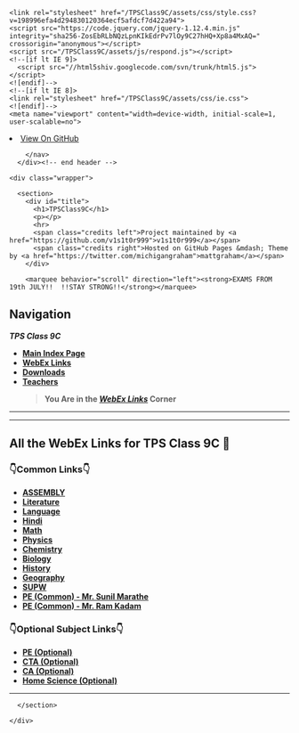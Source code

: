 
<!doctype html>
<html lang="en-US">
  <head>
    <meta charset="utf-8">
    <meta http-equiv="X-UA-Compatible" content="IE=edge">

<!-- Begin Jekyll SEO tag v2.7.1 -->
<title>TPSClass9C</title>
<meta name="generator" content="Jekyll v3.9.0" />
<meta property="og:title" content="TPSClass9C" />
<meta property="og:locale" content="en_US" />
<link rel="canonical" href="https://v1s1t0r999.github.io/TPSClass9C/WebEx_Links.html" />
<meta property="og:url" content="https://v1s1t0r999.github.io/TPSClass9C/WebEx_Links.html" />
<meta property="og:site_name" content="TPSClass9C" />
<meta name="twitter:card" content="summary" />
<meta property="twitter:title" content="TPSClass9C" />
<script type="application/ld+json">
{"url":"https://v1s1t0r999.github.io/TPSClass9C/WebEx_Links.html","@type":"WebPage","headline":"TPSClass9C","@context":"https://schema.org"}</script>
<!-- End Jekyll SEO tag -->

    <link rel="stylesheet" href="/TPSClass9C/assets/css/style.css?v=198996efa4d294830120364ecf5afdcf7d422a94">
    <script src="https://code.jquery.com/jquery-1.12.4.min.js" integrity="sha256-ZosEbRLbNQzLpnKIkEdrPv7lOy9C27hHQ+Xp8a4MxAQ=" crossorigin="anonymous"></script>
    <script src="/TPSClass9C/assets/js/respond.js"></script>
    <!--[if lt IE 9]>
      <script src="//html5shiv.googlecode.com/svn/trunk/html5.js"></script>
    <![endif]-->
    <!--[if lt IE 8]>
    <link rel="stylesheet" href="/TPSClass9C/assets/css/ie.css">
    <![endif]-->
    <meta name="viewport" content="width=device-width, initial-scale=1, user-scalable=no">

  </head>
  <body>
      <div id="header">
        <nav>
          <li class="fork"><a href="https://github.com/v1s1t0r999/TPSClass9C">View On GitHub</a></li>
          
        </nav>
      </div><!-- end header -->

    <div class="wrapper">

      <section>
        <div id="title">
          <h1>TPSClass9C</h1>
          <p></p>
          <hr>
          <span class="credits left">Project maintained by <a href="https://github.com/v1s1t0r999">v1s1t0r999</a></span>
          <span class="credits right">Hosted on GitHub Pages &mdash; Theme by <a href="https://twitter.com/michigangraham">mattgraham</a></span>
        </div>

        <marquee behavior="scroll" direction="left"><strong>EXAMS FROM 19th JULY!!  !!STAY STRONG!!</strong></marquee>
<h2 id="navigation">Navigation</h2>
<p><strong><em>TPS Class 9C</em></strong></p>
<ul>
  <li><a href="https://v1s1t0r999.github.io/TPSClass9C/index"><strong>Main Index Page</strong></a></li>
  <li><a href="https://v1s1t0r999.github.io/TPSClass9C/WebEx_Links"><strong>WebEx Links</strong></a></li>
  <li><a href="https://v1s1t0r999.github.io/TPSClass9C/downloads"><strong>Downloads</strong></a></li>
  <li><a href="https://v1s1t0r999.github.io/TPSClass9C/Teachers"><strong>Teachers</strong></a>
    <blockquote>
      <p><strong>You Are in the <a href="https://v1s1t0r999.github.io/TPSClass9C/WebEx_Links"><em>WebEx Links</em></a> Corner</strong></p>
    </blockquote>
  </li>
</ul>

<hr />
<hr />

<h2 id="all-the-webex-links-for-tps-class-9c-">All the WebEx Links for TPS Class 9C 🔗</h2>

<h3 id="common-links">👇Common Links👇</h3>
<ul>
  <li><a href="https://meet97.webex.com/meet/Roohi.S" target="_blank"><strong>ASSEMBLY</strong></a></li>
  <li><a href="https://meet96.webex.com/meet/RupeshDalvi" target="_blank"><strong>Literature</strong></a></li>
  <li><a href="https://meet97.webex.com/meet/RuchiraRastogi" target="_blank"><strong>Language</strong></a></li>
  <li><a href="https://meet97.webex.com/meet/JYOTSNA-AY21" target="_blank"><strong>Hindi</strong></a></li>
  <li><a href="https://meet97.webex.com/meet/Roohi.S" target="_blank"><strong>Math</strong></a></li>
  <li><a href="https://meet96.webex.com/meet/GeetaShrivastav" target="_blank"><strong>Physics</strong></a></li>
  <li><a href="https://meet96.webex.com/meet/neepa.mehta" target="_blank"><strong>Chemistry</strong></a></li>
  <li><a href="https://meet96.webex.com/meet/garimasingh" target="_blank"><strong>Biology</strong></a></li>
  <li><a href="https://meet96.webex.com/meet/pr1580983479" target="_blank"><strong>History</strong></a></li>
  <li><a href="https://meet97.webex.com/meet/shanthala" target="_blank"><strong>Geography</strong></a></li>
  <li><a href="https://meet97.webex.com/meet/RuchiraRastogi" target="_blank"><strong>SUPW</strong></a></li>
  <li><a href="https://meet96.webex.com/meet/pr1584286532" target="_blank"><strong>PE (Common) - Mr. Sunil Marathe</strong></a></li>
  <li><a href="https://meet97.webex.com/meet/pr1580716916" target="_blank"><strong>PE (Common) - Mr. Ram Kadam</strong></a></li>
</ul>

<h3 id="optional-subject-links">👇Optional Subject Links👇</h3>
<ul>
  <li><a href="https://meet96.webex.com/meet/pr1587247734" target="_blank"><strong>PE (Optional)</strong></a></li>
  <li><a href="https://meet97.webex.com/meet/pr1589336946" target="_blank"><strong>CTA (Optional)</strong></a></li>
  <li><a href="https://meet96.webex.com/meet/SeethaJothi" target="_blank"><strong>CA (Optional)</strong></a></li>
  <li><a href="https://meet96.webex.com/meet/pr1589820885" target="_blank"><strong>Home Science (Optional)</strong></a></li>
</ul>

<hr />


      </section>

    </div>

    
  </body>
</html>
